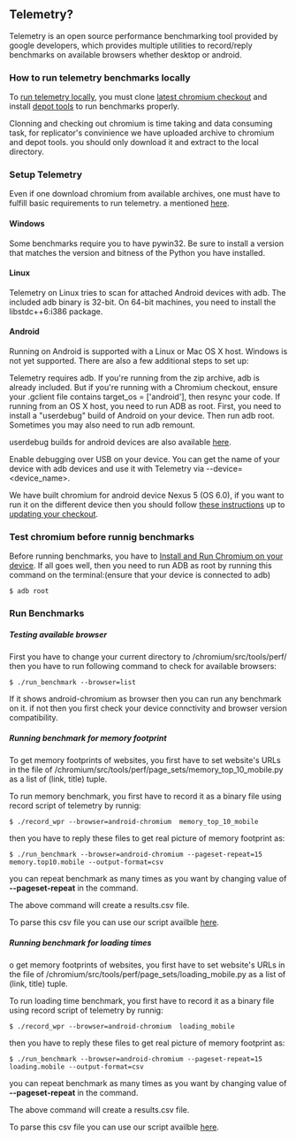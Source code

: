 ## Telemetry?
Telemetry is an open source performance benchmarking tool provided by google developers, which provides multiple utilities to record/reply benchmarks on available browsers whether desktop or android.

### How to run telemetry benchmarks locally
To [run telemetry locally](https://github.com/catapult-project/catapult/blob/master/telemetry/docs/run_benchmarks_locally.md), you must clone [latest chromium checkout](https://chromium.googlesource.com/chromium/src/+/master/docs/android_build_instructions.md#install-depot_tools) and install [depot tools](https://chromium.googlesource.com/chromium/src/+/master/docs/android_build_instructions.md#install-depot_tools)  to run benchmarks properly.

Clonning and checking out chromium is time taking and data consuming task, for replicator's convinience we have uploaded archive to chromium and depot tools. you should only download it and extract to the local directory.

### Setup Telemetry
Even if one download chromium from available archives, one must have to fulfill basic requirements to run telemetry.
a mentioned [here](https://github.com/catapult-project/catapult/blob/master/telemetry/docs/run_benchmarks_locally.md).
#### Windows
Some benchmarks require you to have pywin32. Be sure to install a version that matches the version and bitness of the Python you have installed.

#### Linux
Telemetry on Linux tries to scan for attached Android devices with adb. The included adb binary is 32-bit. On 64-bit machines, you need to install the libstdc++6:i386 package.

#### Android
Running on Android is supported with a Linux or Mac OS X host. Windows is not yet supported. There are also a few additional steps to set up:

Telemetry requires adb. If you're running from the zip archive, adb is already included. But if you're running with a Chromium checkout, ensure your .gclient file contains target_os = ['android'], then resync your code.
If running from an OS X host, you need to run ADB as root. First, you need to install a "userdebug" build of Android on your device. Then run adb root. Sometimes you may also need to run adb remount.

userdebug builds for android devices are also available [here](https://github.com/ehsanlatif/Understanding-Mobile-QoE-Under-Low-Memory/am_footprint_web/user_debug_build_images).

Enable debugging over USB on your device.
You can get the name of your device with adb devices and use it with Telemetry via --device=<device_name>.



We have built chromium for android device Nexus 5 (OS 6.0), if you want to run it on the different device then you should follow [these instructions](https://chromium.googlesource.com/chromium/src/+/master/docs/android_build_instructions.md#setting-up-the-build) up to [updating your checkout](https://chromium.googlesource.com/chromium/src/+/master/docs/android_build_instructions.md#updating-your-checkout).

### Test chromium before runnig benchmarks
Before running benchmarks, you have to [Install and Run Chromium on your device](https://chromium.googlesource.com/chromium/src/+/master/docs/android_build_instructions.md#installing-and-running-chromium-on-a-device).
If all goes well, then you need to run ADB as root by running this command on the terminal:(ensure that your device is connected to adb)
``` terminal
$ adb root
```

### Run Benchmarks
##### Testing available browser
First you have to change your current directory to /chromium/src/tools/perf/
then you have to run following command to check for available browsers:
``` terminal
$ ./run_benchmark --browser=list
```
If it shows android-chromium as browser then you can run any benchmark on it. if not then you first check your device connctivity and browser version compatibility.

##### Running benchmark for memory footprint 
To get memory footprints of websites, you first have to set website's URLs in the file of /chromium/src/tools/perf/page_sets/memory_top_10_mobile.py as a list of (link, title) tuple.

To run memory benchmark, you first have to record it as a binary file using record script of telemetry by runnig:
```terminal
$ ./record_wpr --browser=android-chromium  memory_top_10_mobile
```
then you have to reply these files to get real picture of memory footprint as:
```terminal
$ ./run_benchmark --browser=android-chromium --pageset-repeat=15 memory.top10.mobile --output-format=csv
```
you can repeat benchmark as many times as you want by changing value of **--pageset-repeat** in the command.

The above command will create a results.csv file.

To parse this csv file you can use our script availble [here](https://github.com/ehsanlatif/Understanding-Mobile-QoE-Under-Low-Memory/am_footprint_web/csv_parsers/mem_process_files).


##### Running benchmark for loading times
o get memory footprints of websites, you first have to set website's URLs in the file of /chromium/src/tools/perf/page_sets/loading_mobile.py as a list of (link, title) tuple.

To run loading time benchmark, you first have to record it as a binary file using record script of telemetry by runnig:
```terminal
$ ./record_wpr --browser=android-chromium  loading_mobile
```
then you have to reply these files to get real picture of memory footprint as:
```terminal
$ ./run_benchmark --browser=android-chromium --pageset-repeat=15 loading.mobile --output-format=csv
```
you can repeat benchmark as many times as you want by changing value of **--pageset-repeat** in the command.

The above command will create a results.csv file.

To parse this csv file you can use our script availble [here](https://github.com/ehsanlatif/Understanding-Mobile-QoE-Under-Low-Memory/am_footprint_web/csv_parsers/plt_process_files).
